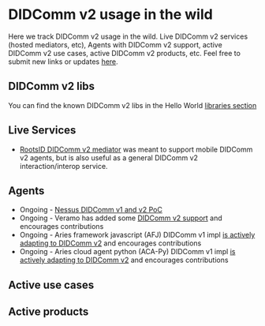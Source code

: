 # DIDComm v2 usage in the wild

Here we track DIDComm v2 usage in the wild. Live DIDComm v2 services (hosted mediators, etc), Agents with DIDComm v2 support, active DIDComm v2 use cases, active DIDComm v2 products, etc. Feel free to submit new links or updates [here](https://github.com/decentralized-identity/didcomm.org/tree/main/site/content/book/v2/knownusage).

## DIDComm v2 libs
You can find the known DIDComm v2 libs in the Hello World [libraries section](https://didcomm.org/book/v2/hellolibstools)

## Live Services
* [RootsID DIDComm v2 mediator](https://mediator.rootsid.cloud/) was meant to support mobile DIDComm v2 agents, but is also useful as a general DIDComm v2 interaction/interop service.

## Agents
* Ongoing - [Nessus DIDComm v1 and v2 PoC](https://github.com/tdiesler/nessus-didcomm/releases)
* Ongoing - Veramo has added some [DIDComm v2 support](https://veramo.io/docs/api/did-comm) and encourages contributions
* Ongoing - Aries framework javascript (AFJ) DIDComm v1 impl [is actively adapting to DIDComm v2](https://github.com/hyperledger/aries-framework-javascript/tree/feat/didcomm-v2) and encourages contributions
* Ongoing - Aries cloud agent python (ACA-Py) DIDComm v1 impl [is actively adapting to DIDComm v2](https://github.com/hyperledger/aries-cloudagent-python/pull/2019) and encourages contributions

## Active use cases

## Active products
